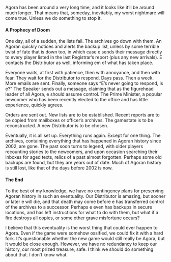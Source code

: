 Agora has been around a very long time, and it looks like it’ll be around
much longer. That means that, someday, inevitably, my worst nightmare will
come true. Unless we do something to stop it.

#### A Prophecy of Doom

One day, all of a sudden, the lists fail. The archives go down with them.
An Agoran quickly notices and alerts the backup list, unless by some
terrible twist of fate that is down too, in which case e sends their
message directly to every player listed in the last Registrar’s report
(plus any new arrivals). E contacts the Distributor as well, informing em
of what has taken place.

Everyone waits, at first with patience, then with annoyance, and then with
fear. They wait for the Distributor to respond. Days pass. Then a week.
More emails are sent. Finally, someone says “E’s never going to respond, is
e?” The Speaker sends out a message, claiming that as the figurehead leader
of all Agora, e should assume control. The Prime Minister, a popular
newcomer who has been recently elected to the office and has little
experience, quickly agrees.

Orders are sent out. New lists are to be established. Recent reports are to
be copied from mailboxes or officer’s archives. The gamestate is to be
reconstructed. A new Distributor is to be chosen.

Eventually, it is all set up. Everything runs again. Except for one thing.
The archives, containing everything that has happened in Agoran history
since 2002, are gone. The past soon turns to legend, with older players
recounting stories to the newcomers, and upon occasion searching their
inboxes for aged texts, relics of a past almost forgotten. Perhaps some old
backups are found, but they are years out of date. Much of Agoran history
is still lost, like that of the days before 2002 is now.

#### The End

To the best of my knowledge, we have no contingency plans for preserving
Agoran history in such an eventuality. Our Distributor is amazing, but
sooner or later e will die, and that death may come before e has
transferred control of the archives to a successor. Perhaps e even has
backups in secure locations, and has left instructions for what to do with
them, but what if a fire destroys all copies, or some other grave
misfortune occurs?

I believe that this eventuality is the worst thing that could ever happen
to Agora. Even if the game were somehow ossified, we could fix it with a
hard fork. It’s questionable whether the new game would still really be
Agora, but it would be close enough. However, we have no redundancy to keep
our history, our most prized treasure, safe. I think we should do something
about that. I don’t know what.
